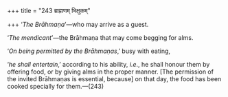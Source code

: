 +++
title = "243 ब्राह्मणम् भिक्षुकम्"

+++
‘*The Brāhmaṇa*’—who may arrive as a guest.

‘*The mendicant*’—the Brāhmaṇa that may come begging for alms.

‘*On being permitted* *by* *the Brāhmaṇas*,’ busy with eating,

‘*he shall entertain*,’ according to his ability, *i.e*., he shall
honour them by offering food, or by giving alms in the proper manner.
\[The permission of the invited Brāhmaṇas is essential, because\] on
that day, the food has been cooked specially for them.—(243)


